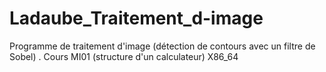 # Ladaube_Traitement_d-image
Programme de traitement d'image (détection de contours avec un filtre de Sobel) . Cours MI01 (structure d'un calculateur) X86_64
